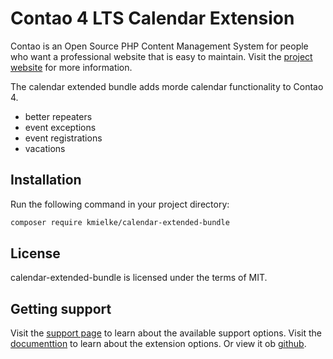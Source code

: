 Contao 4 LTS Calendar Extension
===============================

Contao is an Open Source PHP Content Management System for people who want a
professional website that is easy to maintain. Visit the [project website][1]
for more information.

The calendar extended bundle adds morde calendar functionality to Contao 4.

- better repeaters
- event exceptions
- event registrations
- vacations

Installation
------------

Run the following command in your project directory:

```bash
composer require kmielke/calendar-extended-bundle
```

License
-------

calendar-extended-bundle is licensed under the terms of MIT.


Getting support
---------------

Visit the [support page][2] to learn about the available support options.
Visit the [documenttion][3] to learn about the extension options. Or view it ob [github][4].

[1]: https://contao.org

[2]: https://community.contao.org/de/forumdisplay.php?160-calendar_extended

[3]: http://de.contaowiki.org/Calendar_extended

[4]: https://github.com/kmielke/calendar-extended-bundle
